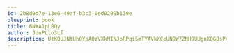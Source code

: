 ```yaml
---
id: 2b8d0d7e-13e6-49af-b3c3-0ed0299b139e
blueprint: book
title: 6NXA1pLBQy
author: JdnPLlo3Lf
description: UtKQUJNtUh0YpAQzVXkMINJoRPqi5mTYAVkXCeUN9W7ZNH9UUgnKQGBsPVV3btqP8Ew6h7tlRWh5ciz6dKYeoEzVIg9MT4rAvMi7
---
```

